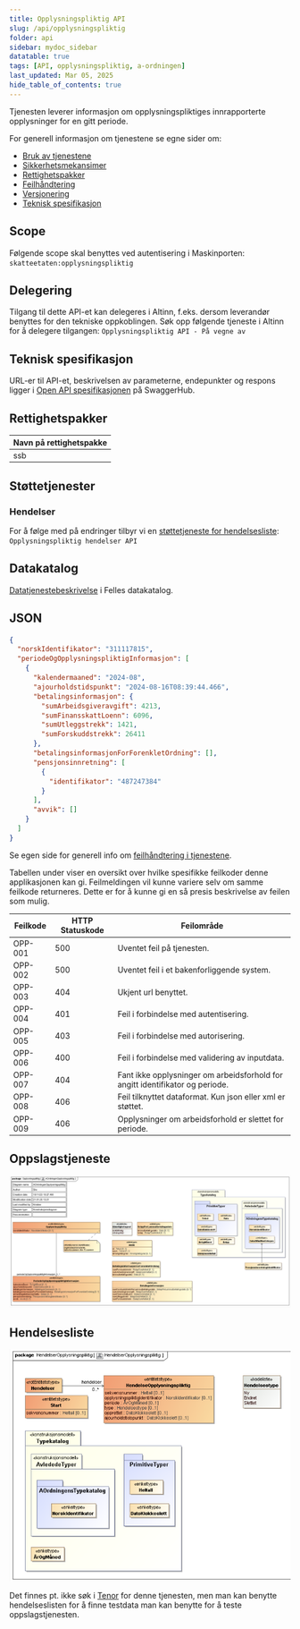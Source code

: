```yaml
---
title: Opplysningspliktig API
slug: /api/opplysningspliktig
folder: api
sidebar: mydoc_sidebar
datatable: true
tags: [API, opplysningspliktig, a-ordningen]
last_updated: Mar 05, 2025
hide_table_of_contents: true
---
```


<Summary>Tjenesten leverer informasjon om opplysningspliktiges innrapporterte opplysninger for en gitt periode.</Summary>

<Tabs underline={true}>
<TabItem headerText="Om tjenesten" itemKey="itemKey-1" default>

For generell informasjon om tjenestene se egne sider om:

- [Bruk av tjenestene](../om/bruk.md)
- [Sikkerhetsmekansimer](../om/sikkerhet.md)
- [Rettighetspakker](../om/rettighetspakker.md)
- [Feilhåndtering](../om/feil.md)
- [Versjonering](../om/versjoner.md)
- [Teknisk spesifikasjon](../om/tekniskspesifikasjon.md)

## Scope

Følgende scope skal benyttes ved autentisering i Maskinporten: `skatteetaten:opplysningspliktig`

## Delegering

Tilgang til dette API-et kan delegeres i Altinn, f.eks. dersom leverandør benyttes for den tekniske oppkoblingen. Søk
opp følgende tjeneste i Altinn for å delegere tilgangen: `Opplysningspliktig API - På vegne av`

## Teknisk spesifikasjon

URL-er til API-et, beskrivelsen av parameterne, endepunkter og respons ligger
i [Open API spesifikasjonen](https://app.swaggerhub.com/apis/skatteetaten/opplysningspliktig-api/) på
SwaggerHub.

## Rettighetspakker

| Navn på rettighetspakke |
| ----------------------- |
| ssb                     |

## Støttetjenester

### Hendelser

For å følge med på endringer tilbyr vi en [støttetjeneste for hendelsesliste](./hendelser.md): `Opplysningspliktig hendelser API`

## Datakatalog

[Datatjenestebeskrivelse](https://data.norge.no/data-services/c21f0fc1-5c48-382a-b957-0cf31556711d) i Felles datakatalog.

</TabItem>
<TabItem headerText="Eksempler" itemKey="itemKey-2">

## JSON

```json
{
  "norskIdentifikator": "311117815",
  "periodeOgOpplysningspliktigInformasjon": [
    {
      "kalendermaaned": "2024-08",
      "ajourholdstidspunkt": "2024-08-16T08:39:44.466",
      "betalingsinformasjon": {
        "sumArbeidsgiveravgift": 4213,
        "sumFinansskattLoenn": 6096,
        "sumUtleggstrekk": 1421,
        "sumForskuddstrekk": 26411
      },
      "betalingsinformasjonForForenkletOrdning": [],
      "pensjonsinnretning": [
        {
          "identifikator": "487247384"
        }
      ],
      "avvik": []
    }
  ]
}
```

</TabItem>
<TabItem headerText="Feilkoder" itemKey="itemKey-3">

Se egen side for generell info om [feilhåndtering i tjenestene](../om/feil.md).

Tabellen under viser en oversikt over hvilke spesifikke feilkoder denne applikasjonen kan gi. Feilmeldingen vil kunne
variere selv om samme feilkode returneres. Dette er for å kunne gi en så presis beskrivelse av feilen som mulig.

| Feilkode | HTTP Statuskode | Feilområde                                                                    |
| -------- | --------------- | ----------------------------------------------------------------------------- |
| OPP-001  | 500             | Uventet feil på tjenesten.                                                    |
| OPP-002  | 500             | Uventet feil i et bakenforliggende system.                                    |
| OPP-003  | 404             | Ukjent url benyttet.                                                          |
| OPP-004  | 401             | Feil i forbindelse med autentisering.                                         |
| OPP-005  | 403             | Feil i forbindelse med autorisering.                                          |
| OPP-006  | 400             | Feil i forbindelse med validering av inputdata.                               |
| OPP-007  | 404             | Fant ikke opplysninger om arbeidsforhold for angitt identifikator og periode. |
| OPP-008  | 406             | Feil tilknyttet dataformat. Kun json eller xml er støttet.                    |
| OPP-009  | 406             | Opplysninger om arbeidsforhold er slettet for periode.                        |

</TabItem>
<TabItem headerText="Informasjonsmodell" itemKey="itemKey-4">

## Oppslagstjeneste

[![Informasjonsmodell](../../static/download/Informasjonsmodell_Opplysningspliktig.png)](../../static/download/Informasjonsmodell_Opplysningspliktig.png)

## Hendelsesliste

[![Informasjonsmodell](../../static/download/Informasjonsmodell_Opplysningspliktig_hendelser.png)](../../static/download/Informasjonsmodell_Opplysningspliktig_hendelser.png)

</TabItem>
<TabItem headerText="Test" itemKey="itemKey-5">

Det finnes pt. ikke søk i [Tenor](../test/tenor.md) for denne tjenesten, men man kan benytte hendelseslisten for å finne
testdata man kan benytte for å teste oppslagstjenesten.

</TabItem>
</Tabs>
